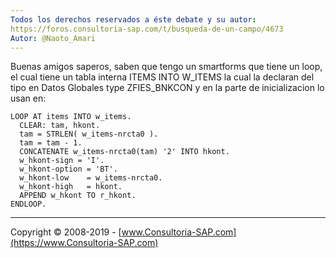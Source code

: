 ```yaml
---
Todos los derechos reservados a éste debate y su autor:
https://foros.consultoria-sap.com/t/busqueda-de-un-campo/4673
Autor: @Naoto_Amari
---
```


Buenas amigos saperos, saben que tengo un smartforms que tiene un loop, el cual tiene un tabla interna ITEMS INTO W_ITEMS la cual la declaran del tipo en Datos Globales type ZFIES_BNKCON y en la parte de inicializacion lo usan en:

```abap
LOOP AT items INTO w_items.
  CLEAR: tam, hkont.
  tam = STRLEN( w_items-nrcta0 ).
  tam = tam - 1.
  CONCATENATE w_items-nrcta0(tam) '2' INTO hkont.
  w_hkont-sign = 'I'.
  w_hkont-option = 'BT'.
  w_hkont-low    = w_items-nrcta0.
  w_hkont-high   = hkont.
  APPEND w_hkont TO r_hkont.
ENDLOOP.
```


***

Copyright © 2008-2019 - [www.Consultoria-SAP.com](https://www.Consultoria-SAP.com)
